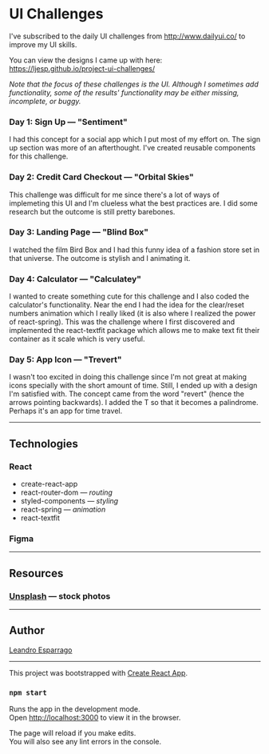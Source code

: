 # UI Challenges
I've subscribed to the daily UI challenges from http://www.dailyui.co/ to improve my UI skills.

You can view the designs I came up with here: https://ljesp.github.io/project-ui-challenges/

*Note that the focus of these challenges is the UI. Although I sometimes add functionality, some of the results' functionality may be either missing, incomplete, or buggy.*

### Day 1: Sign Up — "Sentiment"
I had this concept for a social app which I put most of my effort on. The sign up section was more of an afterthought. I've created reusable components for this challenge.

### Day 2: Credit Card Checkout — "Orbital Skies"
This challenge was difficult for me since there's a lot of ways of implemeting this UI and I'm clueless what the best practices are. I did some research but the outcome is still pretty barebones.

### Day 3: Landing Page — "Blind Box"
I watched the film Bird Box and I had this funny idea of a fashion store set in that universe. The outcome is stylish and I animating it.

### Day 4: Calculator — "Calculatey"
I wanted to create something cute for this challenge and I also coded the calculator's functionality. Near the end I had the idea for the clear/reset numbers animation which I really liked (it is also where I realized the power of react-spring). This was the challenge where I first discovered and implemented the react-textfit package which allows me to make text fit their container as it scale which is very useful.

### Day 5: App Icon — "Trevert"
I wasn't too excited in doing this challenge since I'm not great at making icons specially with the short amount of time. Still, I ended up with a design I'm satisfied with. The concept came from the word "revert" (hence the arrows pointing backwards). I added the T so that it becomes a palindrome. Perhaps it's an app for time travel.

---
## Technologies
### React
  * create-react-app
  * react-router-dom — *routing*
  * styled-components — *styling*
  * react-spring — *animation*
  * react-textfit
  
### Figma
---
## Resources
### [Unsplash](https://unsplash.com/) — stock photos
---

## Author
[Leandro Esparrago](https://github.com/LJEsp)

---

This project was bootstrapped with [Create React App](https://github.com/facebook/create-react-app).

### `npm start`

Runs the app in the development mode.<br>
Open [http://localhost:3000](http://localhost:3000) to view it in the browser.

The page will reload if you make edits.<br>
You will also see any lint errors in the console.
